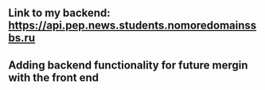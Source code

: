 ## Link to my backend: https://api.pep.news.students.nomoredomainssbs.ru

## Adding backend functionality for future mergin with the front end
